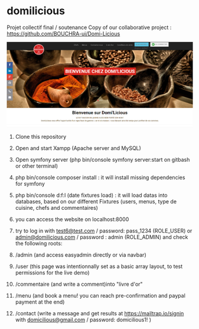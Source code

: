 # domilicious
Projet collectif final  / soutenance
Copy of our collaborative project : https://github.com/BOUCHRA-ui/Domi-Licious

![ScreenShot](https://github.com/jessicakuijer/domilicious/blob/domilicious-final/screenshot.PNG)

1. Clone this repository

2. Open and start Xampp (Apache server and MySQL)

3. Open symfony server (php bin/console symfony server:start on gitbash or other terminal)

4. php bin/console composer install : it will install missing dependencies for symfony

5. php bin/console d:f:l (date fixtures load) : it will load datas into databases, based on our different Fixtures (users, menus, type de cuisine, chefs and commentaires)

6. you can access the website on localhost:8000

7. try to log in with test6@test.com / password: pass_1234 (ROLE_USER) or admin@domilicious.com / password : admin (ROLE_ADMIN) and check the following roots:
8. /admin (and access easyadmin directly or via navbar)
9. /user (this page was intentionnally set as a basic array layout, to test permissions for the live demo)
10. /commentaire (and write a comment)into "livre d'or"
11. /menu (and book a menu! you can reach pre-confirmation and paypal payment at the end)
12. /contact (write a message and get results at https://mailtrap.io/signin with domicilious@gmail.com / password: domicilious1! )
  
